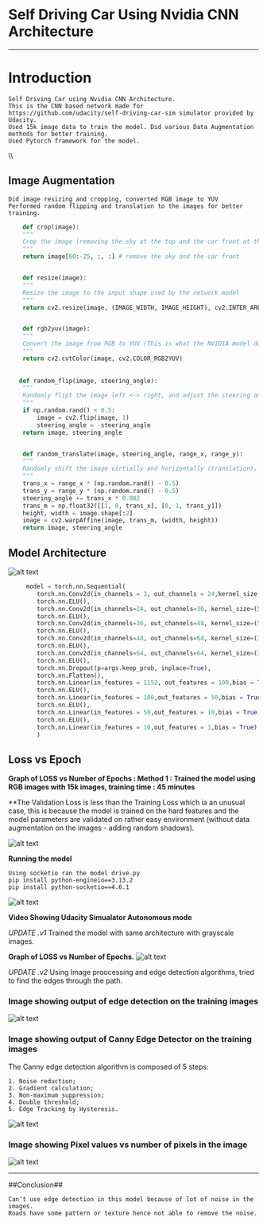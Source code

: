 Self Driving Car Using Nvidia CNN Architecture<a name="TOP"></a>
===================

- - - - 
# Introduction #

    Self Driving Car using Nvidia CNN Architecture.
    This is the CNN based network made for https://github.com/udacity/self-driving-car-sim simulator provided by Udacity. 
    Used 15k image data to train the model. Did various Data Augmentation methods for better training.
    Used Pytorch framework for the model.






\\\
## Image Augmentation ##




    Did image resizing and cropping, converted RGB image to YUV
    Performed random flipping and translation to the images for better training.
    
    
    
    
    
```python
    def crop(image):
    """
    Crop the image (removing the sky at the top and the car front at the bottom)
    """
    return image[60:-25, :, :] # remove the sky and the car front


    def resize(image):
    """
    Resize the image to the input shape used by the network model
    """
    return cv2.resize(image, (IMAGE_WIDTH, IMAGE_HEIGHT), cv2.INTER_AREA)


    def rgb2yuv(image):
    """
    Convert the image from RGB to YUV (This is what the NVIDIA model does)
    """
    return cv2.cvtColor(image, cv2.COLOR_RGB2YUV)
    
    
   def random_flip(image, steering_angle):
    """
    Randomly flipt the image left <-> right, and adjust the steering angle.
    """
    if np.random.rand() < 0.5:
        image = cv2.flip(image, 1)
        steering_angle = -steering_angle
    return image, steering_angle


    def random_translate(image, steering_angle, range_x, range_y):
    """
    Randomly shift the image virtially and horizontally (translation).
    """
    trans_x = range_x * (np.random.rand() - 0.5)
    trans_y = range_y * (np.random.rand() - 0.5)
    steering_angle += trans_x * 0.002
    trans_m = np.float32([[1, 0, trans_x], [0, 1, trans_y]])
    height, width = image.shape[:2]
    image = cv2.warpAffine(image, trans_m, (width, height))
    return image, steering_angle
```





## Model Architecture ##








![alt text](https://github.com/Laveen-exe/Self_Driving_Car_CNN/blob/main/Media/cnn-architecture-624x890.png)















```python
     model = torch.nn.Sequential(
        torch.nn.Conv2d(in_channels = 3, out_channels = 24,kernel_size = (5,5), stride = (2,2)),
        torch.nn.ELU(),
        torch.nn.Conv2d(in_channels=24, out_channels=36, kernel_size=(5, 5), stride=(2, 2)),
        torch.nn.ELU(),
        torch.nn.Conv2d(in_channels=36, out_channels=48, kernel_size=(5, 5), stride=(2, 2)),
        torch.nn.ELU(),
        torch.nn.Conv2d(in_channels=48, out_channels=64, kernel_size=(3,3), stride=(1, 1)),
        torch.nn.ELU(),
        torch.nn.Conv2d(in_channels=64, out_channels=64, kernel_size=(3,3), stride=(1, 1)),
        torch.nn.ELU(),
        torch.nn.Dropout(p=args.keep_prob, inplace=True),
        torch.nn.Flatten(),
        torch.nn.Linear(in_features = 1152, out_features = 100,bias = True),
        torch.nn.ELU(),
        torch.nn.Linear(in_features = 100,out_features = 50,bias = True),
        torch.nn.ELU(),
        torch.nn.Linear(in_features = 50,out_features = 10,bias = True),
        torch.nn.ELU(),
        torch.nn.Linear(in_features = 10,out_features = 1,bias = True)
        )
```







## Loss vs Epoch ##






**Graph of LOSS vs Number of Epochs : Method 1 : Trained the model using RGB images with 15k images, training time : 45 minutes**




**The Validation Loss is less than the Training Loss which ia an unusual case, this is because the model is trained on the hard features and the model parameters are validated on rather easy environment (without data augmentation on the images - adding random shadows).








![alt text](https://github.com/Laveen-exe/Self_Driving_Car_CNN/blob/main/Media/Loss.png)



**Running the model**


    Using socketio ran the model drive.py 
    pip install python-engineio==3.13.2
    pip install python-socketio==4.6.1




![alt text](https://github.com/Laveen-exe/Self_Driving_Car_CNN/blob/main/Media/Simulator.gif)


**Video Showing Udacity Simualator Autonomous mode**






*UPDATE .v1*
Trained the model with same architecture with grayscale images.






**Graph of LOSS vs Number of Epochs.**
![alt text](https://github.com/Laveen-exe/Self_Driving_Car_CNN/blob/main/Media/Loss_for_grayscale_images.PNG)






*UPDATE .v2*
Using Image proocessing and edge detection algorithms, tried to find the edges through the path.






### Image showing output of edge detection on the training images ###



![alt text](https://github.com/Laveen-exe/Self_Driving_Car_CNN/blob/main/Media/Various_edge_detectors.PNG)











### Image showing output of Canny Edge Detector on the training images ###





The Canny edge detection algorithm is composed of 5 steps:


    1. Noise reduction;
    2. Gradient calculation;
    3. Non-maximum suppression;
    4. Double threshold;
    5. Edge Tracking by Hysteresis.
    
    
    
    
    
    
![alt text](https://github.com/Laveen-exe/Self_Driving_Car_CNN/blob/main/Media/Various_edge_detectors.PNG)





### Image showing Pixel values vs number of pixels in the image ###






![alt text](https://github.com/Laveen-exe/Self_Driving_Car_CNN/blob/main/Media/Pixel_Values.PNG)

- - - - 

##Conclusion##



    Can't use edge detection in this model because of lot of noise in the images.
    Roads have some pattern or texture hence not able to remove the noise.

